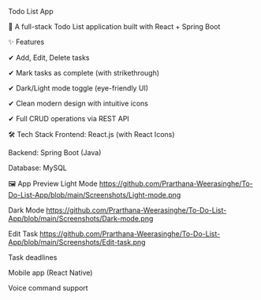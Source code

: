 Todo List App

📌 A full-stack Todo List application built with React + Spring Boot


✨ Features

✔ Add, Edit, Delete tasks

✔ Mark tasks as complete (with strikethrough)

✔ Dark/Light mode toggle (eye-friendly UI)

✔ Clean modern design with intuitive icons

✔ Full CRUD operations via REST API

🛠️ Tech Stack
Frontend: React.js (with React Icons)

Backend: Spring Boot (Java)

Database: MySQL 

🖼️ App Preview
Light Mode
https://github.com/Prarthana-Weerasinghe/To-Do-List-App/blob/main/Screenshots/Light-mode.png

Dark Mode
https://github.com/Prarthana-Weerasinghe/To-Do-List-App/blob/main/Screenshots/Dark-mode.png

Edit Task
https://github.com/Prarthana-Weerasinghe/To-Do-List-App/blob/main/Screenshots/Edit-task.png

Task deadlines

Mobile app (React Native)

Voice command support

